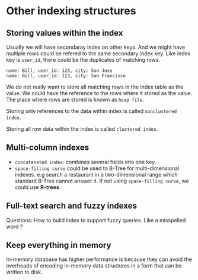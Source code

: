 # Other indexing structures

## Storing values within the index

Usually we will have secondaray index on other keys. And we might have multiple rows could be refered to the same secondary index key.
Like index key is `user_id`, there could be the duplicates of matching rows.

``` text
name: Bill, user_id: 123, city: San Jose
name: Bill, user_id: 123, city: San Francisco
```

We do not really want to store all matching rows in the index table as the value. We could have the reference to the rows
where it stored as the value. The place where rows are stored is known as `heap file`.

Storing only references to the data within index is called `nonclustered index`.

Storing all row data within the index is called `clustered index`.

## Multi-column indexes

- `concatenated index`: combines several fields into one key.
- `space-filling curve` could be used to B-Tree for multi-dimensional indexes. e.g search a restaurant in a two-dimensional
  range which standard B-Tree cannot answer it. If not using `space-filling curve`, we could use **R-trees**.

## Full-text search and fuzzy indexes

Questions: How to build index to support fuzzy queries. Like a misspelled word ?

## Keep everything in memory

In-memory database has higher performance is because they can avoid the overheads of encoding in-memory data structures
in a form that can be written to disk.
